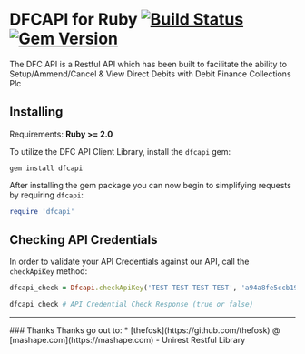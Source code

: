 # DFCAPI for Ruby [![Build Status](https://api.travis-ci.org/dfcplc/dfcapi-ruby.png)](https://travis-ci.org/dfcplc/dfcapi-ruby) [![Gem Version](https://badge.fury.io/rb/dfcapi.svg)](http://badge.fury.io/rb/dfcapi)

The DFC API is a Restful API which has been built to facilitate the ability to Setup/Ammend/Cancel & View Direct Debits with Debit Finance Collections Plc

## Installing

Requirements: **Ruby >= 2.0**

To utilize the DFC API Client Library, install the `dfcapi` gem:

```
gem install dfcapi
```

After installing the gem package you can now begin to simplifying requests by requiring `dfcapi`:

```ruby
require 'dfcapi'
```

## Checking API Credentials

In order to validate your API Credentials against our API, call the `checkApiKey` method:

```ruby
dfcapi_check = Dfcapi.checkApiKey('TEST-TEST-TEST-TEST', 'a94a8fe5ccb19ba61c4c0873d391e987982fbbd3')

dfcapi_check # API Credential Check Response (true or false)
```

<hr>
### Thanks
Thanks go out to:
* [thefosk](https://github.com/thefosk) @ [mashape.com](https://mashape.com) - Unirest Restful Library
